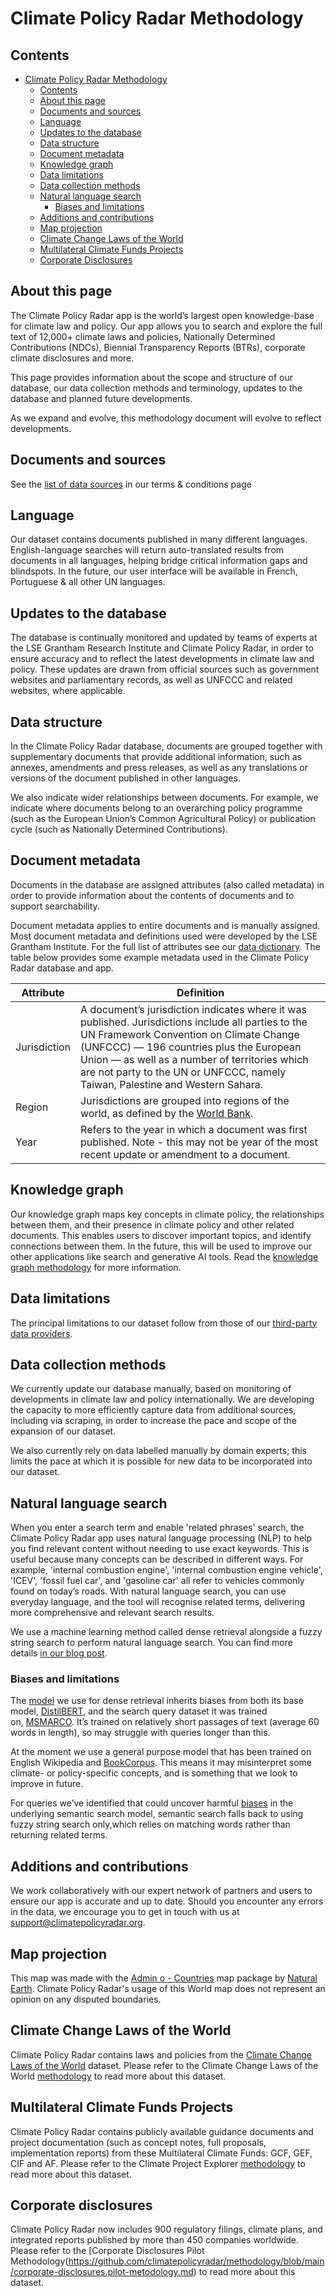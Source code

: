 # Climate Policy Radar Methodology

## Contents

- [Climate Policy Radar Methodology](#climate-policy-radar-methodology)
  - [Contents](#contents)
  - [About this page](#about-this-page)
  - [Documents and sources](#documents-and-sources)
  - [Language](#language)
  - [Updates to the database](#updates-to-the-database)
  - [Data structure](#data-structure)
  - [Document metadata](#document-metadata)
  - [Knowledge graph](#knowledge-graph)
  - [Data limitations](#data-limitations)
  - [Data collection methods](#data-collection-methods)
  - [Natural language search](#natural-language-search)
    - [Biases and limitations](#biases-and-limitations)
  - [Additions and contributions](#additions-and-contributions)
  - [Map projection](#map-projection)
  - [Climate Change Laws of the World](#climate-change-laws-of-the-world)
  - [Multilateral Climate Funds Projects](#multilateral-climate-funds-projects)
  - [Corporate Disclosures](#corporate-disclosures)


## About this page

The Climate Policy Radar app is the world’s largest open knowledge-base for climate law and policy. Our app allows you to search and explore the full text of 12,000+ climate laws and policies, Nationally Determined Contributions (NDCs), Biennial Transparency Reports (BTRs), corporate climate disclosures and more.

This page provides information about the scope and structure of our database, our data collection methods and terminology, updates to the database and planned future developments.

As we expand and evolve, this methodology document will evolve to reflect developments. 

## Documents and sources

See the [list of data sources](https://app.climatepolicyradar.org/terms-of-use) in our terms & conditions page

## Language

Our dataset contains documents published in many different languages. English-language searches will return auto-translated results from documents in all languages, helping bridge critical information gaps and blindspots. In the future, our user interface will be available in French, Portuguese & all other UN languages.

## Updates to the database

The database is continually monitored and updated by teams of experts at the LSE Grantham Research Institute and Climate Policy Radar, in order to ensure accuracy and to reflect the latest developments in climate law and policy. These updates are drawn from official sources such as government websites and parliamentary records, as well as UNFCCC and related websites, where applicable.

## Data structure

In the Climate Policy Radar database, documents are grouped together with supplementary documents that provide additional information, such as annexes, amendments and press releases, as well as any translations or versions of the document published in other languages.

We also indicate wider relationships between documents. For example, we indicate where documents belong to an overarching policy programme (such as the European Union’s Common Agricultural Policy) or publication cycle (such as Nationally Determined Contributions).

## Document metadata

Documents in the database are assigned attributes (also called metadata) in order to provide information about the contents of documents and to support searchability.

Document metadata applies to entire documents and is manually assigned. Most document metadata and definitions used were developed by the LSE Grantham Institute. For the full list of attributes see our [data dictionary](https://www.notion.so/climatepolicyradar/Readme-for-document-data-download-f2d55b7e238941b59559b9b1c4cc52c5?source=copy_link#b88e072257a24c47b52b4ead774aa30f). The table below provides some example metadata used in the Climate Policy Radar database and app.

| **Attribute**     | **Definition**                                                                                                                                                                                                                                                                                                             |
|--------------|----------------------------------------------------------------------------------------------------------------------------------------------------------------------------------------------------------------------------------------------------------------------------------------------------------------------------|
| Jurisdiction | A document’s jurisdiction indicates where it was published. Jurisdictions include all parties to the UN Framework Convention on Climate Change (UNFCCC) — 196 countries plus the European Union — as well as a number of territories which are not party to the UN or UNFCCC, namely Taiwan, Palestine and Western Sahara. |
| Region       | Jurisdictions are grouped into regions of the world, as defined by the [World Bank](https://datahelpdesk.worldbank.org/knowledgebase/articles/906519).                                                                                                                                                                                                                                        |
| Year         | Refers to the year in which a document was first published. Note - this may not be year of the most recent update or amendment to a document.                                                                                                                                                                                                        |


## Knowledge graph

Our knowledge graph maps key concepts in climate policy, the relationships between them, and their presence in climate policy and other related documents. This enables users to discover important topics, and identify connections between them. In the future, this will be used to improve our other applications like search and generative AI tools. Read the [knowledge graph methodology](https://github.com/climatepolicyradar/methodology/blob/main/knowledge-graph-methodology.md) for more information. 

## Data limitations

The principal limitations to our dataset follow from those of our [third-party data providers](https://github.com/climatepolicyradar/methodology/blob/main/METHODOLOGY.md#documents-and-sources).

## Data collection methods

We currently update our database manually, based on monitoring of developments in climate law and policy internationally. We are developing the capacity to more efficiently capture data from additional sources, including via scraping, in order to increase the pace and scope of the expansion of our dataset.

We also currently rely on data labelled manually by domain experts; this limits the pace at which it is possible for new data to be incorporated into our dataset. 

## Natural language search

When you enter a search term and enable 'related phrases' search, the Climate Policy Radar app uses natural language processing (NLP) to help you find relevant content without needing to use exact keywords. This is useful because many concepts can be described in different ways. For example, 'internal combustion engine', 'internal combustion engine vehicle', 'ICEV', 'fossil fuel car', and 'gasoline car' all refer to vehicles commonly found on today’s roads. With natural language search, you can use everyday language, and the tool will recognise related terms, delivering more comprehensive and relevant search results.

We use a machine learning method called dense retrieval alongside a fuzzy string search to perform natural language search. You can find more details [in our blog post](https://climatepolicyradar.org/latest/building-natural-language-search-for-climate-change-laws-and-policies).

### Biases and limitations

The [model](https://huggingface.co/sentence-transformers/msmarco-distilbert-dot-v5) we use for dense retrieval inherits biases from both its base model, [DistilBERT](https://huggingface.co/distilbert-base-uncased#limitations-and-bias), and the search query dataset it was trained on, [MSMARCO](https://github.com/microsoft/MSMARCO-Passage-Ranking/). It’s trained on relatively short passages of text (average 60 words in length), so may struggle with queries longer than this.

At the moment we use a general purpose model that has been trained on English Wikipedia and [BookCorpus](https://arxiv.org/abs/1506.06724v1). This means it may misinterpret some climate- or policy-specific concepts, and is something that we look to improve in future.

For queries we’ve identified that could uncover harmful [biases](https://huggingface.co/distilbert-base-uncased#limitations-and-bias) in the underlying semantic search model, semantic search falls back to using fuzzy string search only,which relies on matching words rather than returning related terms.

## Additions and contributions

We work collaboratively with our expert network of partners and users to ensure our app is accurate and up to date. Should you encounter any errors in the data, we encourage you to get in touch with us at [support@climatepolicyradar.org](mailto:support@climatepolicyradar.org).

## Map projection

This map was made with the [Admin o - Countries](https://www.naturalearthdata.com/downloads/50m-cultural-vectors/50m-admin-0-countries-2/) map package by [Natural Earth](https://www.naturalearthdata.com/). Climate Policy Radar's usage of this World map does not represent an opinion on any disputed boundaries.

## Climate Change Laws of the World

Climate Policy Radar contains laws and policies from the [Climate Change Laws of the World](https://climate-laws.org/) dataset. Please refer to the Climate Change Laws of the World [methodology](https://climate-laws.org/methodology) to read more about this dataset.

## Multilateral Climate Funds Projects

Climate Policy Radar contains publicly available guidance documents and project documentation (such as concept notes, full proposals, implementation reports) from these Multilateral Climate Funds: GCF, GEF, CIF and AF. Please refer to the Climate Project Explorer [methodology](https://climateprojectexplorer.org/methodology) to read more about this dataset.

## Corporate disclosures

Climate Policy Radar now includes 900 regulatory filings, climate plans, and integrated reports published by more than 450 companies worldwide. Please refer to the [Corporate Disclosures Pilot Methodology(https://github.com/climatepolicyradar/methodology/blob/main/corporate-disclosures.pilot-metodology.md) to read more about this dataset.
